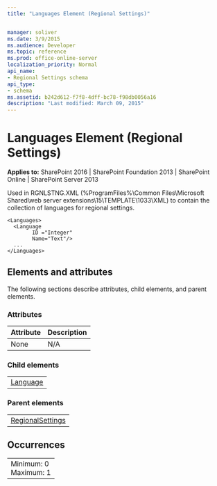 ```yaml
---
title: "Languages Element (Regional Settings)"


manager: soliver
ms.date: 3/9/2015
ms.audience: Developer
ms.topic: reference
ms.prod: office-online-server
localization_priority: Normal
api_name:
- Regional Settings schema
api_type:
- schema
ms.assetid: b242d612-f7f8-4dff-bc78-f98db0056a16
description: "Last modified: March 09, 2015"
---
```


# Languages Element (Regional Settings)

 
  
 **Applies to:** SharePoint 2016 | SharePoint Foundation 2013 | SharePoint Online | SharePoint Server 2013
  
Used in RGNLSTNG.XML (%ProgramFiles%\Common Files\Microsoft Shared\web server extensions\15\TEMPLATE\1033\XML) to contain the collection of languages for regional settings.
  
```
<Languages>
  <Language 
        ID ="Integer"
        Name="Text"/>
  ...
</Languages>
```

## Elements and attributes

The following sections describe attributes, child elements, and parent elements.

### Attributes

|**Attribute**|**Description**|
|:-----|:-----|
|None  <br/> |N/A  <br/> |
   
### Child elements

||
|:-----|
|[Language](language-element-regional-settings.md)|
   
### Parent elements

||
|:-----|
|[RegionalSettings](regionalsettings-element-regional-settings.md)|
   
## Occurrences

||
|:-----|
|Minimum: 0  <br/> Maximum: 1  <br/> |
   

